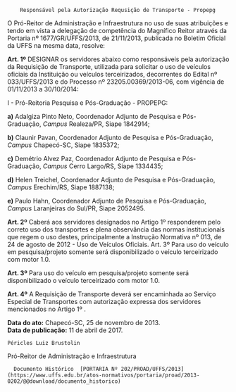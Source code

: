         Responsável pela Autorização Requsição de Transporte - Propepg  

O Pró-Reitor de Administração e Infraestrutura no uso de suas atribuições e tendo em vista a delegação de competência do Magnífico Reitor através da Portaria nº 1677/GR/UFFS/2013, de 21/11/2013, publicada no Boletim Oficial da UFFS na mesma data, resolve:

 **Art. 1º** DESIGNAR os servidores abaixo como responsáveis pela autorização da Requisição de Transporte, utilizada para solicitar o uso de veículos oficiais da Instituição ou veículos terceirizados, decorrentes do Edital nº 033/UFFS/2013 e do Processo nº 23205.00369/2013-06, com vigência de 01/11/2013 a 30/10/2014:

 I - Pró-Reitoria Pesquisa e Pós-Graduação - PROPEPG:

 **a)** Adalgiza Pinto Neto, Coordenador Adjunto de Pesquisa e Pós- Graduação, *Campus* Realeza/PR, Siape 1842914;

 **b)** Claunir Pavan, Coordenador Adjunto de Pesquisa e Pós-Graduação, *Campus* Chapecó-SC, Siape 1835372;

 **c)** Demétrio Alvez Paz, Coordenador Adjunto de Pesquisa e Pós- Graduação, *Campus* Cerro Largo/RS, Siape 1334435;

 **d)** Helen Treichel, Coordenador Adjunto de Pesquisa e Pós-Graduação, *Campus* Erechim/RS, Siape 1887138;

 **e)** Paulo Hahn, Coordenador Adjunto de Pesquisa e Pós-Graduação, *Campus* Laranjeiras do Sul/PR, Siape 2052495.

 **Art. 2º** Caberá aos servidores designados no Artigo 1º responderem pelo correto uso dos transportes e plena observância das normas institucionais que regem o uso destes, principalmente a Instrução Normativa nº 013, de 24 de agosto de 2012 - Uso de Veículos Oficiais. Art. 3º Para uso do veículo em pesquisa/projeto somente será disponibilizado o veículo terceirizado com motor 1.0.

 **Art. 3º** Para uso do veículo em pesquisa/projeto somente será disponibilizado o veículo terceirizado com motor 1.0.

 **Art. 4º** A Requisição de Transporte deverá ser encaminhada ao Serviço Especial de Transportes com autorização expressa dos servidores mencionados no Artigo 1º .

  

   **Data do ato:** Chapecó-SC, 25 de novembro de 2013.   
 **Data de publicação:**  11 de abril de 2017. 

    Péricles Luiz Brustolin   
 Pró-Reitor de Administração e Infraestrutura 

      Documento Histórico  [PORTARIA Nº 202/PROAD/UFFS/2013](https://www.uffs.edu.br/atos-normativos/portaria/proad/2013-0202/@@download/documento_historico)     
      